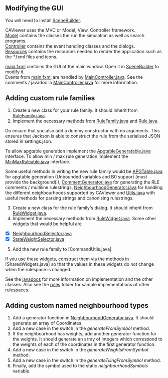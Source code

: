 Modifying the GUI
-----------------
You will need to install [SceneBuilder].

CAViewer uses the MVC or Model, View, Controller framework. <br>
[Model] contains the classes the run the simulation as well as search programs. <br>
[Controller] contains the event handling classes and the dialogs. <br>
[Resources] contains the resources needed to render the application such as the *.fxml files and icons. <br>

[main.fxml] contains the GUI of the main window. Open it in [SceneBuilder] to modify it. <br>
Events from [main.fxml] are handled by [MainController.java]. See the comments / javadoc in [MainController.java] for more information.<br>

[Model]: ../src/main/java/sample/model
[Controller]: ../src/main/java/sample/controller
[Resources]: ../src/main/resources
[SceneBuilder]: https://gluonhq.com/products/scene-builder/
[main.fxml]: ../src/main/resources/main.fxml
[MainController.java]: ../src/main/java/sample/controller/MainController.java

Adding custom rule families
-----------------
1. Create a new class for your rule family. It should inherit from [RuleFamily.java].
2. Implement the necessary methods from [RuleFamily.java] and [Rule.java].

Do ensure that you also add a dummy constructor with no arguments. 
This ensures that Jackson is able to construct the rule from the serialised JSON stored in settings.json.

To allow apgtable generation implement the [ApgtableGeneratable.java] interface. To allow min / max rule generation
implement the [MinMaxRuleable.java] interface.

Some useful methods in writing the new rule family would be [APGTable.java] for apgtable generation 
(Unbounded variables and B0 support (must provide the background)!), [CommentGenerator.java] for generating the 
RLE comments / multiline rulestrings, [NeighbourhoodGenerator.java] for handling the different neighbourhoods 
supported by CAViewer and [Utils.java] with useful methods for parsing strings and canonising rulestrings.

3. Create a new class for the rule family's dialog. It should inherit from [RuleWidget.java].
4. Implement the necessary methods from [RuleWidget.java]. Some other widgets that would be helpful are
- [x] [NeighbourhoodSelector.java]
- [x] [StateWeightSelector.java]

5. Add the new rule family to [CommandUtils.java].

If you use these widgets, construct them via the methods in [SharedWidgets.java] 
so that the values in these widgets do not change when the rulespace is changed.

[Rule.java]: ../src/main/java/sample/model/rules/Rule.java
[RuleFamily.java]: ../src/main/java/sample/model/rules/RuleFamily.java
[ApgtableGeneratable.java]: ../src/main/java/sample/model/rules/ApgtableGeneratable.java
[MinMaxRuleable.java]: ../src/main/java/sample/model/rules/MinMaxRuleable.java
[RuleWidget.java]: ../src/main/java/sample/controller/dialogs/rule/RuleWidget.java
[SharedWidget.java]: ../src/main/java/sample/controller/dialogs/rule/RuleWidget.java
[APGTable.java]: ../src/main/java/sample/model/APGTable.java
[CommentGenerator.java]: ../src/main/java/sample/model/CommentGenerator.java
[Utils.java]: ../src/main/java/sample/model/Utils.java
[StateWeightSelector.java]: ../src/main/java/sample/controller/StateWeightSelector.java
[NeighbourhoodSelector.java]: ../src/main/java/sample/controller/NeighbourhoodSelector.java
[CommandUtils]: ../src/main/java/sample/commands/CommandUtils.java
[rules]: ../src/main/java/sample/model/rules
[javadocs]: ../javadoc/index.html

See the [javadocs] for more information on implementation and the other classes.
Also see the [rules] folder for sample implementations of other rulespaces.

Adding custom named neighbourhood types
-----------------
1. Add a generator function in [NeighbourhoodGenerator.java]. 
It should generate an array of Coordinates.
2. Add a new case in the switch in the *generateFromSymbol* method.
3. If the neighbourhood has weights, add another generator function for the weights. 
It should generate an array of integers which correspond to the weights of each of the 
coordinates in the first generator function.
4. Add a new case in the switch in the *generateWeightsFromSymbol* method.
5. Add a new case in the switch in the *generateTilingFromSymbol* method.
6. Finally, add the symbol used to the static *neighbourhoodSymbols* variable.

[NeighbourhoodGenerator.java]: ../src/main/java/sample/model/NeighbourhoodGenerator.java

